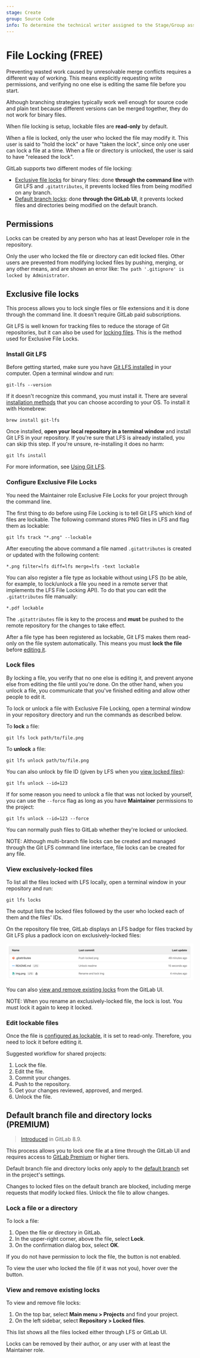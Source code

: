 ```yaml
---
stage: Create
group: Source Code
info: To determine the technical writer assigned to the Stage/Group associated with this page, see https://about.gitlab.com/handbook/product/ux/technical-writing/#assignments
---
```


# File Locking **(FREE)**

Preventing wasted work caused by unresolvable merge conflicts requires
a different way of working. This means explicitly requesting write permissions,
and verifying no one else is editing the same file before you start.

Although branching strategies typically work well enough for source code and
plain text because different versions can be merged together, they do not work
for binary files.

When file locking is setup, lockable files are **read-only** by default.

When a file is locked, only the user who locked the file may modify it. This
user is said to "hold the lock" or have "taken the lock", since only one user
can lock a file at a time. When a file or directory is unlocked, the user is
said to have "released the lock".

GitLab supports two different modes of file locking:

- [Exclusive file locks](#exclusive-file-locks) for binary files: done **through
  the command line** with Git LFS and `.gitattributes`, it prevents locked
  files from being modified on any branch.
- [Default branch locks](#default-branch-file-and-directory-locks): done
  **through the GitLab UI**, it prevents locked files and directories being
  modified on the default branch.

## Permissions

Locks can be created by any person who has at least
Developer role in the repository.

Only the user who locked the file or directory can edit locked files. Other
users are prevented from modifying locked files by pushing, merging,
or any other means, and are shown an error like: `The path '.gitignore' is
locked by Administrator`.

## Exclusive file locks

This process allows you to lock single files or file extensions and it is
done through the command line. It doesn't require GitLab paid subscriptions.

Git LFS is well known for tracking files to reduce the storage of
Git repositories, but it can also be used for [locking files](https://github.com/git-lfs/git-lfs/wiki/File-Locking).
This is the method used for Exclusive File Locks.

### Install Git LFS

Before getting started, make sure you have [Git LFS installed](../../topics/git/lfs/index.md) in your computer. Open a terminal window and run:

```shell
git-lfs --version
```

If it doesn't recognize this command, you must install it. There are
several [installation methods](https://git-lfs.com/) that you can
choose according to your OS. To install it with Homebrew:

```shell
brew install git-lfs
```

Once installed, **open your local repository in a terminal window** and
install Git LFS in your repository. If you're sure that LFS is already installed,
you can skip this step. If you're unsure, re-installing it does no harm:

```shell
git lfs install
```

For more information, see [Using Git LFS](../../topics/git/lfs/index.md#using-git-lfs).

### Configure Exclusive File Locks

You need the Maintainer role
Exclusive File Locks for your project through the command line.

The first thing to do before using File Locking is to tell Git LFS which
kind of files are lockable. The following command stores PNG files
in LFS and flag them as lockable:

```shell
git lfs track "*.png" --lockable
```

After executing the above command a file named `.gitattributes` is
created or updated with the following content:

```shell
*.png filter=lfs diff=lfs merge=lfs -text lockable
```

You can also register a file type as lockable without using LFS (to be able, for example,
to lock/unlock a file you need in a remote server that
implements the LFS File Locking API). To do that you can edit the
`.gitattributes` file manually:

```shell
*.pdf lockable
```

The `.gitattributes` file is key to the process and **must**
be pushed to the remote repository for the changes to take effect.

After a file type has been registered as lockable, Git LFS makes
them read-only on the file system automatically. This means you
must **lock the file** before [editing it](#edit-lockable-files).

### Lock files

By locking a file, you verify that no one else is editing it, and
prevent anyone else from editing the file until you're done. On the other
hand, when you unlock a file, you communicate that you've finished editing
and allow other people to edit it.

To lock or unlock a file with Exclusive File Locking, open a terminal window
in your repository directory and run the commands as described below.

To **lock** a file:

```shell
git lfs lock path/to/file.png
```

To **unlock** a file:

```shell
git lfs unlock path/to/file.png
```

You can also unlock by file ID (given by LFS when you [view locked files](#view-exclusively-locked-files)):

```shell
git lfs unlock --id=123
```

If for some reason you need to unlock a file that was not locked by
yourself, you can use the `--force` flag as long as you have **Maintainer**
permissions to the project:

```shell
git lfs unlock --id=123 --force
```

You can normally push files to GitLab whether they're locked or unlocked.

NOTE:
Although multi-branch file locks can be created and managed through the Git LFS
command line interface, file locks can be created for any file.

### View exclusively-locked files

To list all the files locked with LFS locally, open a terminal window in your
repository and run:

```shell
git lfs locks
```

The output lists the locked files followed by the user who locked each of them
and the files' IDs.

On the repository file tree, GitLab displays an LFS badge for files
tracked by Git LFS plus a padlock icon on exclusively-locked files:

![LFS-Locked files](img/lfs_locked_files_v13_2.png)

You can also [view and remove existing locks](#view-and-remove-existing-locks) from the GitLab UI.

NOTE:
When you rename an exclusively-locked file, the lock is lost. You must
lock it again to keep it locked.

### Edit lockable files

Once the file is [configured as lockable](#configure-exclusive-file-locks), it is set to read-only.
Therefore, you need to lock it before editing it.

Suggested workflow for shared projects:

1. Lock the file.
1. Edit the file.
1. Commit your changes.
1. Push to the repository.
1. Get your changes reviewed, approved, and merged.
1. Unlock the file.

## Default branch file and directory locks **(PREMIUM)**

> [Introduced](https://gitlab.com/gitlab-org/gitlab/-/merge_requests/440) in GitLab 8.9.

This process allows you to lock one file at a time through the GitLab UI and
requires access to [GitLab Premium](https://about.gitlab.com/pricing/)
or higher tiers.

Default branch file and directory locks only apply to the
[default branch](repository/branches/default.md) set in the project's settings.

Changes to locked files on the default branch are blocked, including merge
requests that modify locked files. Unlock the file to allow changes.

### Lock a file or a directory

To lock a file:

1. Open the file or directory in GitLab.
1. In the upper-right corner, above the file, select **Lock**.
1. On the confirmation dialog box, select **OK**.

If you do not have permission to lock the file, the button is not enabled.

To view the user who locked the file (if it was not you), hover over the button.

### View and remove existing locks

To view and remove file locks:

1. On the top bar, select **Main menu > Projects** and find your project.
1. On the left sidebar, select **Repository > Locked files**.

This list shows all the files locked either through LFS or GitLab UI.

Locks can be removed by their author, or any user
with at least the Maintainer role.
